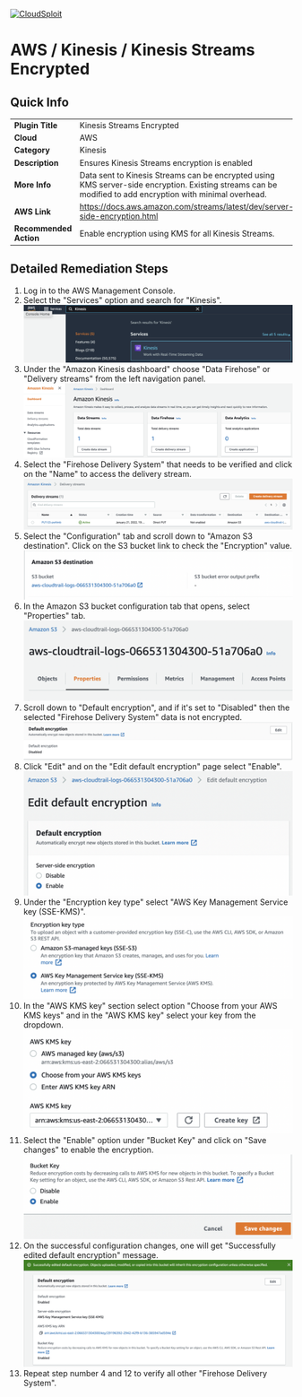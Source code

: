 [![CloudSploit](https://cloudsploit.com/img/logo-new-big-text-100.png "CloudSploit")](https://cloudsploit.com)

# AWS / Kinesis / Kinesis Streams Encrypted

## Quick Info

| | |
|-|-|
| **Plugin Title** | Kinesis Streams Encrypted |
| **Cloud** | AWS |
| **Category** | Kinesis |
| **Description** | Ensures Kinesis Streams encryption is enabled |
| **More Info** | Data sent to Kinesis Streams can be encrypted using KMS server-side encryption. Existing streams can be modified to add encryption with minimal overhead. |
| **AWS Link** | https://docs.aws.amazon.com/streams/latest/dev/server-side-encryption.html |
| **Recommended Action** | Enable encryption using KMS for all Kinesis Streams. |

## Detailed Remediation Steps
1. Log in to the AWS Management Console.
2. Select the "Services" option and search for "Kinesis". </br><img src="/resources/aws/kinesis/kinesis-streams-encrypted/step2.png"/>
3. Under the "Amazon Kinesis dashboard" choose "Data Firehose" or "Delivery streams" from the left navigation panel. </br><img src="/resources/aws/kinesis/kinesis-streams-encrypted/step3.png"/>
4. Select the "Firehose Delivery System" that needs to be verified and click on the "Name" to access the delivery stream.</br><img src="/resources/aws/kinesis/kinesis-streams-encrypted/step4.png"/>
5. Select the "Configuration" tab and scroll down to "Amazon S3 destination". Click on the S3 bucket link to check the "Encryption" value.</br><img src="/resources/aws/kinesis/kinesis-streams-encrypted/step5.png"/>
6. In the Amazon S3 bucket configuration tab that opens, select "Properties" tab. </br><img src="/resources/aws/kinesis/kinesis-streams-encrypted/step6.png"/>
7. Scroll down to "Default encryption", and if it's set to "Disabled" then the selected "Firehose Delivery System" data is not encrypted. </br><img src="/resources/aws/kinesis/kinesis-streams-encrypted/step7.png"/>
8. Click "Edit" and on the "Edit default encryption" page select "Enable". </br><img src="/resources/aws/kinesis/kinesis-streams-encrypted/step8.png"/>
9. Under the "Encryption key type" select "AWS Key Management Service key (SSE-KMS)".  </br><img src="/resources/aws/kinesis/kinesis-streams-encrypted/step9.png"/>
10. In the "AWS KMS key" section select option "Choose from your AWS KMS keys" and in the "AWS KMS key" select your key from the dropdown.</br><img src="/resources/aws/kinesis/kinesis-streams-encrypted/step10.png"/>
11. Select the "Enable" option under "Bucket Key" and click on "Save changes" to enable the encryption.</br><img src="/resources/aws/kinesis/kinesis-streams-encrypted/step11.png"/>
12. On the successful configuration changes, one will get "Successfully edited default encryption" message. </br> <img src="/resources/aws/kinesis/kinesis-streams-encrypted/step12.png"/>
13. Repeat step number 4 and 12 to verify all other "Firehose Delivery System".</br>
